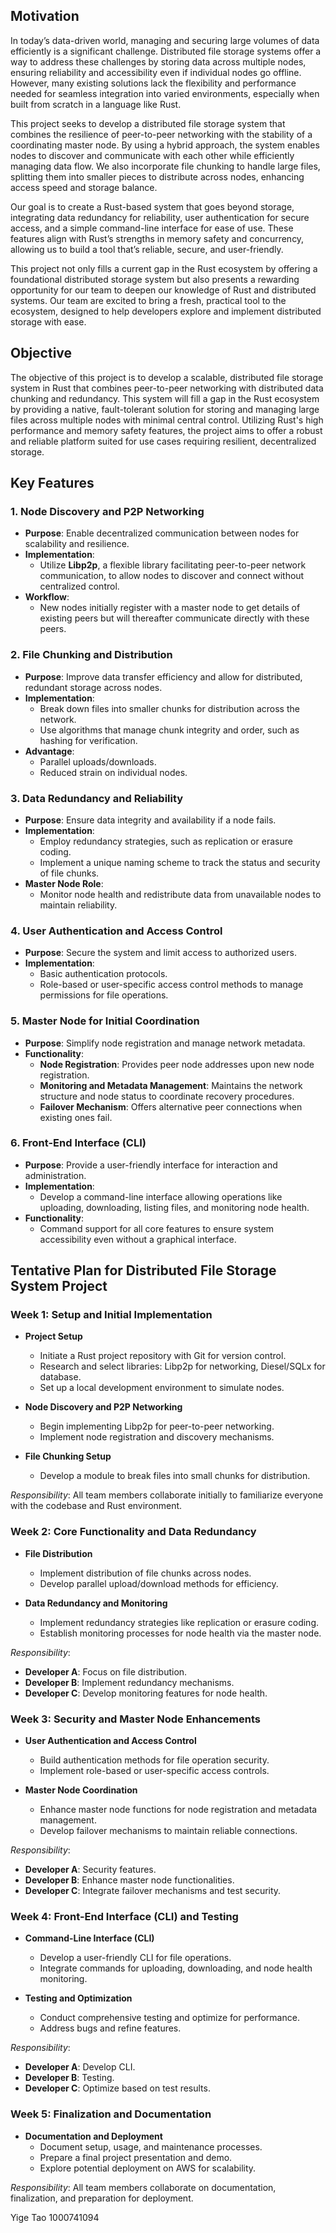 ## Motivation

In today’s data-driven world, managing and securing large volumes of data efficiently is a significant challenge. Distributed file storage systems offer a way to address these challenges by storing data across multiple nodes, ensuring reliability and accessibility even if individual nodes go offline. However, many existing solutions lack the flexibility and performance needed for seamless integration into varied environments, especially when built from scratch in a language like Rust.

This project seeks to develop a distributed file storage system that combines the resilience of peer-to-peer networking with the stability of a coordinating master node. By using a hybrid approach, the system enables nodes to discover and communicate with each other while efficiently managing data flow. We also incorporate file chunking to handle large files, splitting them into smaller pieces to distribute across nodes, enhancing access speed and storage balance.

Our goal is to create a Rust-based system that goes beyond storage, integrating data redundancy for reliability, user authentication for secure access, and a simple command-line interface for ease of use. These features align with Rust’s strengths in memory safety and concurrency, allowing us to build a tool that’s reliable, secure, and user-friendly.

This project not only fills a current gap in the Rust ecosystem by offering a foundational distributed storage system but also presents a rewarding opportunity for our team to deepen our knowledge of Rust and distributed systems. Our team are excited to bring a fresh, practical tool to the ecosystem, designed to help developers explore and implement distributed storage with ease.

## Objective

The objective of this project is to develop a scalable, distributed file storage system in Rust that combines peer-to-peer networking with distributed data chunking and redundancy. This system will fill a gap in the Rust ecosystem by providing a native, fault-tolerant solution for storing and managing large files across multiple nodes with minimal central control. Utilizing Rust's high performance and memory safety features, the project aims to offer a robust and reliable platform suited for use cases requiring resilient, decentralized storage.

## Key Features

### 1. Node Discovery and P2P Networking
- **Purpose**: Enable decentralized communication between nodes for scalability and resilience.
- **Implementation**: 
  - Utilize **Libp2p**, a flexible library facilitating peer-to-peer network communication, to allow nodes to discover and connect without centralized control.
- **Workflow**: 
  - New nodes initially register with a master node to get details of existing peers but will thereafter communicate directly with these peers.

### 2. File Chunking and Distribution
- **Purpose**: Improve data transfer efficiency and allow for distributed, redundant storage across nodes.
- **Implementation**: 
  - Break down files into smaller chunks for distribution across the network.
  - Use algorithms that manage chunk integrity and order, such as hashing for verification.
- **Advantage**: 
  - Parallel uploads/downloads.
  - Reduced strain on individual nodes.

### 3. Data Redundancy and Reliability
- **Purpose**: Ensure data integrity and availability if a node fails.
- **Implementation**: 
  - Employ redundancy strategies, such as replication or erasure coding. 
  - Implement a unique naming scheme to track the status and security of file chunks.
- **Master Node Role**: 
  - Monitor node health and redistribute data from unavailable nodes to maintain reliability.

### 4. User Authentication and Access Control
- **Purpose**: Secure the system and limit access to authorized users.
- **Implementation**: 
  - Basic authentication protocols.
  - Role-based or user-specific access control methods to manage permissions for file operations.

### 5. Master Node for Initial Coordination
- **Purpose**: Simplify node registration and manage network metadata.
- **Functionality**:
  - **Node Registration**: Provides peer node addresses upon new node registration.
  - **Monitoring and Metadata Management**: Maintains the network structure and node status to coordinate recovery procedures.
  - **Failover Mechanism**: Offers alternative peer connections when existing ones fail.

### 6. Front-End Interface (CLI)
- **Purpose**: Provide a user-friendly interface for interaction and administration.
- **Implementation**: 
  - Develop a command-line interface allowing operations like uploading, downloading, listing files, and monitoring node health.
- **Functionality**: 
  - Command support for all core features to ensure system accessibility even without a graphical interface.
 
## Tentative Plan for Distributed File Storage System Project

### Week 1: Setup and Initial Implementation
- **Project Setup**
  - Initiate a Rust project repository with Git for version control.
  - Research and select libraries: Libp2p for networking, Diesel/SQLx for database.
  - Set up a local development environment to simulate nodes.

- **Node Discovery and P2P Networking**
  - Begin implementing Libp2p for peer-to-peer networking.
  - Implement node registration and discovery mechanisms.

- **File Chunking Setup**
  - Develop a module to break files into small chunks for distribution.

*Responsibility*: All team members collaborate initially to familiarize everyone with the codebase and Rust environment.

### Week 2: Core Functionality and Data Redundancy
- **File Distribution**
  - Implement distribution of file chunks across nodes.
  - Develop parallel upload/download methods for efficiency.

- **Data Redundancy and Monitoring**
  - Implement redundancy strategies like replication or erasure coding.
  - Establish monitoring processes for node health via the master node.

*Responsibility*:  
- **Developer A**: Focus on file distribution.
- **Developer B**: Implement redundancy mechanisms.
- **Developer C**: Develop monitoring features for node health.

### Week 3: Security and Master Node Enhancements
- **User Authentication and Access Control**
  - Build authentication methods for file operation security.
  - Implement role-based or user-specific access controls.

- **Master Node Coordination**
  - Enhance master node functions for node registration and metadata management.
  - Develop failover mechanisms to maintain reliable connections.

*Responsibility*:  
- **Developer A**: Security features.
- **Developer B**: Enhance master node functionalities.
- **Developer C**: Integrate failover mechanisms and test security.

### Week 4: Front-End Interface (CLI) and Testing
- **Command-Line Interface (CLI)**
  - Develop a user-friendly CLI for file operations.
  - Integrate commands for uploading, downloading, and node health monitoring.

- **Testing and Optimization**
  - Conduct comprehensive testing and optimize for performance.
  - Address bugs and refine features.

*Responsibility*:  
- **Developer A**: Develop CLI.
- **Developer B**: Testing.
- **Developer C**: Optimize based on test results.

### Week 5: Finalization and Documentation
- **Documentation and Deployment**
  - Document setup, usage, and maintenance processes.
  - Prepare a final project presentation and demo.
  - Explore potential deployment on AWS for scalability.

*Responsibility*: All team members collaborate on documentation, finalization, and preparation for deployment.

Yige Tao 1000741094
